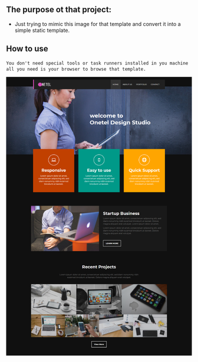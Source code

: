 ## The purpose ot that project:

- Just trying to mimic this image for that template and convert it into a simple static template.

## How to use

    You don't need special tools or task runners installed in you machine all you need is your browser to browse that template.

![alt text](onetel.png)
